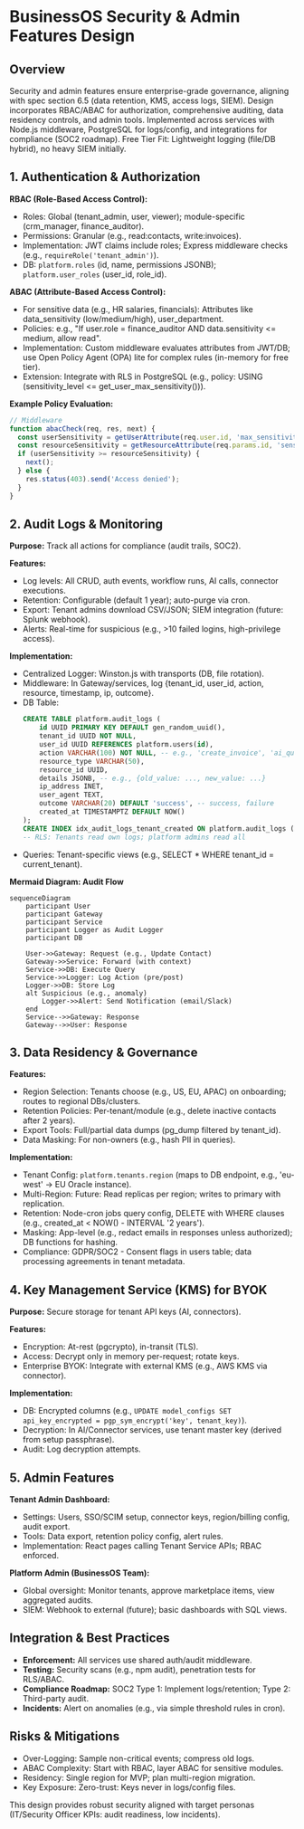 # BusinessOS Security & Admin Features Design

## Overview
Security and admin features ensure enterprise-grade governance, aligning with spec section 6.5 (data retention, KMS, access logs, SIEM). Design incorporates RBAC/ABAC for authorization, comprehensive auditing, data residency controls, and admin tools. Implemented across services with Node.js middleware, PostgreSQL for logs/config, and integrations for compliance (SOC2 roadmap). Free Tier Fit: Lightweight logging (file/DB hybrid), no heavy SIEM initially.

## 1. Authentication & Authorization
**RBAC (Role-Based Access Control):**
- Roles: Global (tenant_admin, user, viewer); module-specific (crm_manager, finance_auditor).
- Permissions: Granular (e.g., read:contacts, write:invoices).
- Implementation: JWT claims include roles; Express middleware checks (e.g., `requireRole('tenant_admin')`).
- DB: `platform.roles` (id, name, permissions JSONB); `platform.user_roles` (user_id, role_id).

**ABAC (Attribute-Based Access Control):**
- For sensitive data (e.g., HR salaries, financials): Attributes like data_sensitivity (low/medium/high), user_department.
- Policies: e.g., "If user.role = finance_auditor AND data.sensitivity <= medium, allow read".
- Implementation: Custom middleware evaluates attributes from JWT/DB; use Open Policy Agent (OPA) lite for complex rules (in-memory for free tier).
- Extension: Integrate with RLS in PostgreSQL (e.g., policy: USING (sensitivity_level <= get_user_max_sensitivity())).

**Example Policy Evaluation:**
```javascript
// Middleware
function abacCheck(req, res, next) {
  const userSensitivity = getUserAttribute(req.user.id, 'max_sensitivity');
  const resourceSensitivity = getResourceAttribute(req.params.id, 'sensitivity');
  if (userSensitivity >= resourceSensitivity) {
    next();
  } else {
    res.status(403).send('Access denied');
  }
}
```

## 2. Audit Logs & Monitoring
**Purpose:** Track all actions for compliance (audit trails, SOC2).

**Features:**
- Log levels: All CRUD, auth events, workflow runs, AI calls, connector executions.
- Retention: Configurable (default 1 year); auto-purge via cron.
- Export: Tenant admins download CSV/JSON; SIEM integration (future: Splunk webhook).
- Alerts: Real-time for suspicious (e.g., >10 failed logins, high-privilege access).

**Implementation:**
- Centralized Logger: Winston.js with transports (DB, file rotation).
- Middleware: In Gateway/services, log {tenant_id, user_id, action, resource, timestamp, ip, outcome}.
- DB Table:
  ```sql
  CREATE TABLE platform.audit_logs (
      id UUID PRIMARY KEY DEFAULT gen_random_uuid(),
      tenant_id UUID NOT NULL,
      user_id UUID REFERENCES platform.users(id),
      action VARCHAR(100) NOT NULL, -- e.g., 'create_invoice', 'ai_query'
      resource_type VARCHAR(50),
      resource_id UUID,
      details JSONB, -- e.g., {old_value: ..., new_value: ...}
      ip_address INET,
      user_agent TEXT,
      outcome VARCHAR(20) DEFAULT 'success', -- success, failure
      created_at TIMESTAMPTZ DEFAULT NOW()
  );
  CREATE INDEX idx_audit_logs_tenant_created ON platform.audit_logs (tenant_id, created_at);
  -- RLS: Tenants read own logs; platform admins read all
  ```
- Queries: Tenant-specific views (e.g., SELECT * WHERE tenant_id = current_tenant).

**Mermaid Diagram: Audit Flow**
```mermaid
sequenceDiagram
    participant User
    participant Gateway
    participant Service
    participant Logger as Audit Logger
    participant DB

    User->>Gateway: Request (e.g., Update Contact)
    Gateway->>Service: Forward (with context)
    Service->>DB: Execute Query
    Service->>Logger: Log Action (pre/post)
    Logger->>DB: Store Log
    alt Suspicious (e.g., anomaly)
        Logger->>Alert: Send Notification (email/Slack)
    end
    Service-->>Gateway: Response
    Gateway-->>User: Response
```

## 3. Data Residency & Governance
**Features:**
- Region Selection: Tenants choose (e.g., US, EU, APAC) on onboarding; routes to regional DBs/clusters.
- Retention Policies: Per-tenant/module (e.g., delete inactive contacts after 2 years).
- Export Tools: Full/partial data dumps (pg_dump filtered by tenant_id).
- Data Masking: For non-owners (e.g., hash PII in queries).

**Implementation:**
- Tenant Config: `platform.tenants.region` (maps to DB endpoint, e.g., 'eu-west' -> EU Oracle instance).
- Multi-Region: Future: Read replicas per region; writes to primary with replication.
- Retention: Node-cron jobs query config, DELETE with WHERE clauses (e.g., created_at < NOW() - INTERVAL '2 years').
- Masking: App-level (e.g., redact emails in responses unless authorized); DB functions for hashing.
- Compliance: GDPR/SOC2 - Consent flags in users table; data processing agreements in tenant metadata.

## 4. Key Management Service (KMS) for BYOK
**Purpose:** Secure storage for tenant API keys (AI, connectors).

**Features:**
- Encryption: At-rest (pgcrypto), in-transit (TLS).
- Access: Decrypt only in memory per-request; rotate keys.
- Enterprise BYOK: Integrate with external KMS (e.g., AWS KMS via connector).

**Implementation:**
- DB: Encrypted columns (e.g., `UPDATE model_configs SET api_key_encrypted = pgp_sym_encrypt('key', tenant_key)`).
- Decryption: In AI/Connector services, use tenant master key (derived from setup passphrase).
- Audit: Log decryption attempts.

## 5. Admin Features
**Tenant Admin Dashboard:**
- Settings: Users, SSO/SCIM setup, connector keys, region/billing config, audit export.
- Tools: Data export, retention policy config, alert rules.
- Implementation: React pages calling Tenant Service APIs; RBAC enforced.

**Platform Admin (BusinessOS Team):**
- Global oversight: Monitor tenants, approve marketplace items, view aggregated audits.
- SIEM: Webhook to external (future); basic dashboards with SQL views.

## Integration & Best Practices
- **Enforcement:** All services use shared auth/audit middleware.
- **Testing:** Security scans (e.g., npm audit), penetration tests for RLS/ABAC.
- **Compliance Roadmap:** SOC2 Type 1: Implement logs/retention; Type 2: Third-party audit.
- **Incidents:** Alert on anomalies (e.g., via simple threshold rules in cron).

## Risks & Mitigations
- Over-Logging: Sample non-critical events; compress old logs.
- ABAC Complexity: Start with RBAC, layer ABAC for sensitive modules.
- Residency: Single region for MVP; plan multi-region migration.
- Key Exposure: Zero-trust: Keys never in logs/config files.

This design provides robust security aligned with target personas (IT/Security Officer KPIs: audit readiness, low incidents).